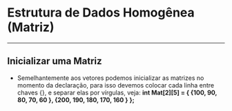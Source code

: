 # Estrutura de Dados Homogênea (Matriz)
---
Inicializar uma Matriz
---
+ Semelhantemente aos vetores podemos inicializar as matrizes no momento da declaração, para isso devemos colocar cada linha entre chaves {}, e separar elas por vírgulas, veja:
<b> int Mat[2][5] = { {100, 90, 80, 70, 60 }, {200, 190, 180, 170, 160 } };</b>

